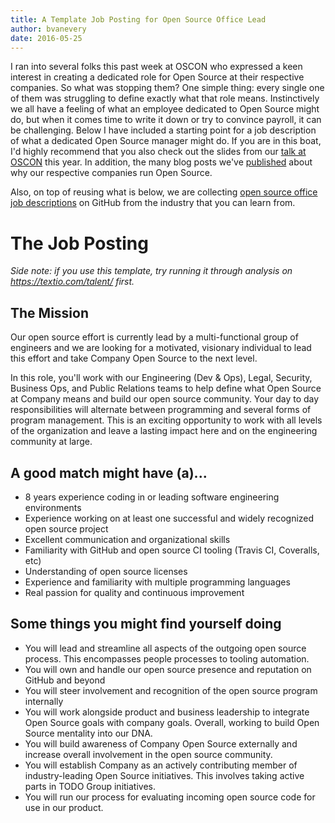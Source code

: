 ```yaml
---
title: A Template Job Posting for Open Source Office Lead
author: bvanevery
date: 2016-05-25
---
```


I ran into several folks this past week at OSCON who expressed a keen interest in creating a dedicated role for Open Source at their respective companies. So what was stopping them? One simple thing: every single one of them was struggling to define exactly what that role means. Instinctively we all have a feeling of what an employee dedicated to Open Source might do, but when it comes time to write it down or try to convince payroll, it can be challenging. Below I have included a starting point for a job description of what a dedicated Open Source manager might do. If you are in this boat, I'd highly recommend that you also check out the slides from our [talk at OSCON](http://todogroup.org/blog/oscon-talk/) this year. In addition, the many blog posts we've [published](http://todogroup.org/blog) about why our respective companies run Open Source.

Also, on top of reusing what is below, we are collecting [open source office job descriptions](https://github.com/todogroup/job-descriptions) on GitHub from the industry that you can learn from.

# The Job Posting

*Side note: if you use this template, try running it through analysis on https://textio.com/talent/ first.*

## The Mission

Our open source effort is currently lead by a multi-functional group of engineers and we are looking for a motivated, visionary individual to lead this effort and take Company Open Source to the next level.

In this role, you'll work with our Engineering (Dev & Ops), Legal, Security, Business Ops, and Public Relations teams to help define what Open Source at Company means and build our open source community. Your day to day responsibilities will alternate between programming and several forms of program management. This is an exciting opportunity to work with all levels of the organization and leave a lasting impact here and on the engineering community at large.

## A good match might have (a)...

* 8 years experience coding in or leading software engineering environments
* Experience working on at least one successful and widely recognized open source project
* Excellent communication and organizational skills
* Familiarity with GitHub and open source CI tooling (Travis CI, Coveralls, etc)
* Understanding of open source licenses
* Experience and familiarity with multiple programming languages
* Real passion for quality and continuous improvement

## Some things you might find yourself doing

* You will lead and streamline all aspects of the outgoing open source process. This encompasses people processes to tooling automation.
* You will own and handle our open source presence and reputation on GitHub and beyond
* You will steer involvement and recognition of the open source program internally
* You will work alongside product and business leadership to integrate Open Source goals with company goals. Overall, working to build Open Source mentality into our DNA.
* You will build awareness of Company Open Source externally and increase overall involvement in the open source community.
* You will establish Company as an actively contributing member of industry-leading Open Source initiatives. This involves taking active parts in TODO Group initiatives.
* You will run our process for evaluating incoming open source code for use in our product.
